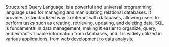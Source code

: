 Structured Query Language, is a powerful and universal programming language used for managing and manipulating relational databases. It provides a standardized way to interact with databases, allowing users to perform tasks such as creating, retrieving, updating, and deleting data. SQL is fundamental in data management, making it easier to organize, query, and extract valuable information from databases, and it is widely utilized in various applications, from web development to data analysis.


